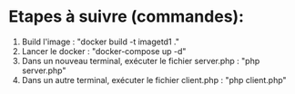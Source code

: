 # Etapes à suivre (commandes):

1. Build l'image : "docker build -t imagetd1 ."
2. Lancer le docker : "docker-compose up -d" 
3. Dans un nouveau terminal, exécuter le fichier server.php : "php server.php"
4. Dans un autre terminal, exécuter le fichier client.php : "php client.php"

